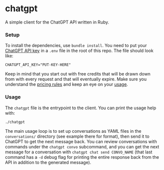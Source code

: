 # chatgpt

A simple client for the ChatGPT API written in Ruby.

### Setup

To install the dependencies, use `bundle install`. You need to put your [ChatGPT API key](https://platform.openai.com/account/api-keys) in a `.env` file in the root of this repo. The file should look like:

```
CHATGPT_API_KEY="PUT-KEY-HERE"
```

Keep in mind that you start out with free credits that will be drawn down from with every request and that will eventually expire. Make sure you understand the [pricing rules](https://openai.com/pricing) and keep an eye on your [usage](https://platform.openai.com/account/usage).

### Usage

The `chatgpt` file is the entrypoint to the client. You can print the usage help with:

```
./chatgpt
```

The main usage loop is to set up conversations as YAML files in the `conversations/` directory (see example there for format), then send it to ChatGPT to get the next message back. You can review conversations with commands under the `chatgpt convo` subcommand, and you can get the next message for a conversation with `chatgpt chat send CONVO_NAME` (that last command has a `-d` debug flag for printing the entire response back from the API in addition to the generated message).
